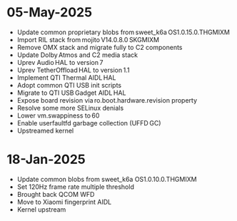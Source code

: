 # 05-May-2025
- Update common proprietary blobs from sweet_k6a OS1.0.15.0.THGMIXM
- Import RIL stack from mojito V14.0.8.0 SKGMIXM
- Remove OMX stack and migrate fully to C2 components
- Update Dolby Atmos and C2 media stack
- Uprev Audio HAL to version 7
- Uprev TetherOffload HAL to version 1.1
- Implement QTI Thermal AIDL HAL
- Adopt common QTI USB init scripts
- Migrate to QTI USB Gadget AIDL HAL
- Expose board revision via ro.boot.hardware.revision property
- Resolve some more SELinux denials
- Lower vm.swappiness to 60
- Enable userfaultfd garbage collection (UFFD GC)
- Upstreamed kernel

# 18-Jan-2025
- Update common blobs from sweet_k6a OS1.0.10.0.THGMIXM
- Set 120Hz frame rate multiple threshold
- Brought back QCOM WFD
- Move to Xiaomi fingerprint AIDL
- Kernel upstream

